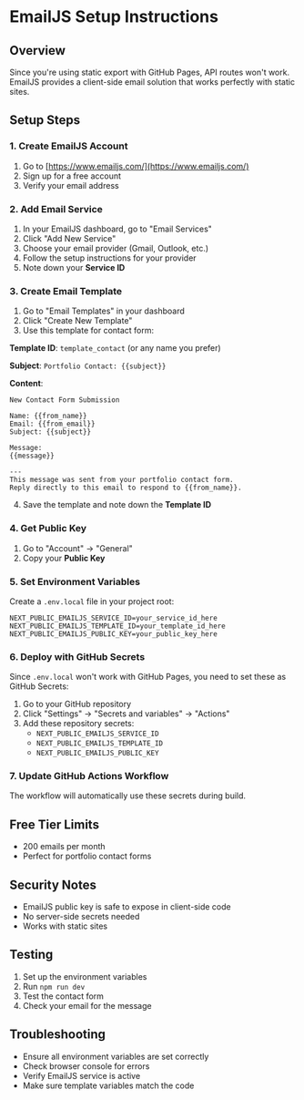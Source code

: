 # EmailJS Setup Instructions

## Overview
Since you're using static export with GitHub Pages, API routes won't work. EmailJS provides a client-side email solution that works perfectly with static sites.

## Setup Steps

### 1. Create EmailJS Account
1. Go to [https://www.emailjs.com/](https://www.emailjs.com/)
2. Sign up for a free account
3. Verify your email address

### 2. Add Email Service
1. In your EmailJS dashboard, go to "Email Services"
2. Click "Add New Service"
3. Choose your email provider (Gmail, Outlook, etc.)
4. Follow the setup instructions for your provider
5. Note down your **Service ID**

### 3. Create Email Template
1. Go to "Email Templates" in your dashboard
2. Click "Create New Template"
3. Use this template for contact form:

**Template ID**: `template_contact` (or any name you prefer)

**Subject**: `Portfolio Contact: {{subject}}`

**Content**:
```
New Contact Form Submission

Name: {{from_name}}
Email: {{from_email}}
Subject: {{subject}}

Message:
{{message}}

---
This message was sent from your portfolio contact form.
Reply directly to this email to respond to {{from_name}}.
```

4. Save the template and note down the **Template ID**

### 4. Get Public Key
1. Go to "Account" → "General"
2. Copy your **Public Key**

### 5. Set Environment Variables
Create a `.env.local` file in your project root:

```env
NEXT_PUBLIC_EMAILJS_SERVICE_ID=your_service_id_here
NEXT_PUBLIC_EMAILJS_TEMPLATE_ID=your_template_id_here
NEXT_PUBLIC_EMAILJS_PUBLIC_KEY=your_public_key_here
```

### 6. Deploy with GitHub Secrets
Since `.env.local` won't work with GitHub Pages, you need to set these as GitHub Secrets:

1. Go to your GitHub repository
2. Click "Settings" → "Secrets and variables" → "Actions"
3. Add these repository secrets:
   - `NEXT_PUBLIC_EMAILJS_SERVICE_ID`
   - `NEXT_PUBLIC_EMAILJS_TEMPLATE_ID`
   - `NEXT_PUBLIC_EMAILJS_PUBLIC_KEY`

### 7. Update GitHub Actions Workflow
The workflow will automatically use these secrets during build.

## Free Tier Limits
- 200 emails per month
- Perfect for portfolio contact forms

## Security Notes
- EmailJS public key is safe to expose in client-side code
- No server-side secrets needed
- Works with static sites

## Testing
1. Set up the environment variables
2. Run `npm run dev`
3. Test the contact form
4. Check your email for the message

## Troubleshooting
- Ensure all environment variables are set correctly
- Check browser console for errors
- Verify EmailJS service is active
- Make sure template variables match the code
